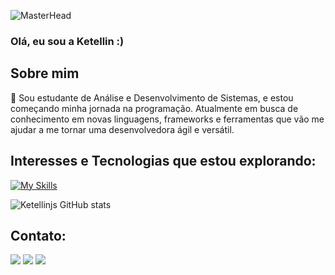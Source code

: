 ![MasterHead](https://user-images.githubusercontent.com/86270481/214122618-1bf43327-cdef-456e-81fe-fc71a9070c07.gif)
### Olá, eu sou a Ketellin :)


## Sobre mim
🌱 Sou estudante de Análise e Desenvolvimento de Sistemas, e estou começando minha jornada na programação. Atualmente em busca de conhecimento em novas linguagens, frameworks e ferramentas que vão me ajudar a me tornar uma desenvolvedora ágil e versátil.

## Interesses e Tecnologias que estou explorando:

[![My Skills](https://skillicons.dev/icons?i=html,css,js,react,git,github)](https://skillicons.dev)


![Ketellinjs GitHub stats](https://github-readme-stats.vercel.app/api?username=Ketellinjs&show_icons=true&theme=radical)

## Contato:
<div>
<a href="https://instagram.com/k.etellin" target="_blank"><img src="https://img.shields.io/badge/-Instagram-%23E4405F?style=for-the-badge&logo=instagram&logoColor=white" target="_blank"></a>
<a href="https://www.linkedin.com/in/ketellin-tavares/" target="_blank"><img src="https://img.shields.io/badge/-LinkedIn-%230077B5?style=for-the-badge&logo=linkedin&logoColor=white" target="_blank"></a> 
<a href = "mailto:ketellintavares@gmail.com"><img src="https://img.shields.io/badge/-Gmail-%23333?style=for-the-badge&logo=gmail&logoColor=white" target="_blank"></a>
